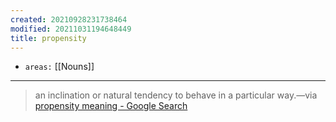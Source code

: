 ```yaml
---
created: 20210928231738464
modified: 20211031194648449
title: propensity
---
```


- `areas:` [[Nouns]]

---

> an inclination or natural tendency to behave in a particular way.—via [propensity meaning - Google Search](https://www.google.com/search?q=propensity+meaning&oq=propensity&aqs=chrome.0.0i131i433i512j69i57j0i512j0i131i433i512j0i512l6.2583j1j1&sourceid=chrome&ie=UTF-8)
